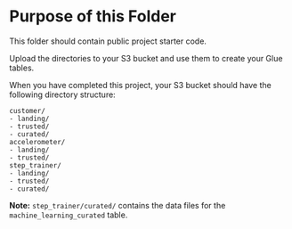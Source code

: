 # Purpose of this Folder

This folder should contain public project starter code.

Upload the directories to your S3 bucket and use them to create your Glue tables.

When you have completed this project, your S3 bucket should have the following directory structure:

```
customer/
- landing/
- trusted/
- curated/
accelerometer/
- landing/
- trusted/
step_trainer/
- landing/
- trusted/
- curated/
```

**Note:** `step_trainer/curated/` contains the data files for the `machine_learning_curated` table.

